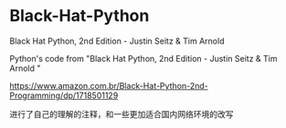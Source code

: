# Black-Hat-Python
Black Hat Python, 2nd Edition - Justin Seitz & Tim Arnold 

Python's code from "Black Hat Python, 2nd Edition - Justin Seitz & Tim Arnold "

https://www.amazon.com.br/Black-Hat-Python-2nd-Programming/dp/1718501129

进行了自己的理解的注释，和一些更加适合国内网络环境的改写
